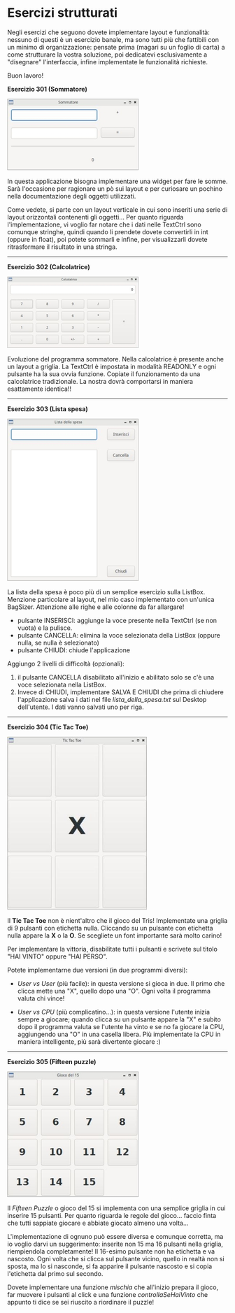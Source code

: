 # Esercizi strutturati

Negli esercizi che seguono dovete implementare layout e funzionalità:
nessuno di questi è un esercizio banale, ma sono tutti più che fattibili
con un minimo di organizzazione: pensate prima (magari su un foglio di
carta) a come strutturare la vostra soluzione, poi dedicatevi
esclusivamente a "disegnare" l'interfaccia, infine implementate le
funzionalità richieste.

Buon lavoro!


**Esercizio 301 (Sommatore)**

![image](images/ex_sommatore.jpg)

In questa applicazione bisogna implementare una widget per fare le
somme. Sarà l'occasione per ragionare un pò sui layout e per curiosare
un pochino nella documentazione degli oggetti utilizzati.

Come vedete, si parte con un layout verticale in cui sono inseriti una
serie di layout orizzontali contenenti gli oggetti... Per quanto
riguarda l'implementazione, vi voglio far notare che i dati nelle
TextCtrl sono comunque stringhe, quindi quando li prendete dovete
convertirli in int (oppure in float), poi potete sommarli e infine, per
visualizzarli dovete ritrasformare il risultato in una stringa.


--------------------------------------------------------------------------------------------------


**Esercizio 302 (Calcolatrice)**

![image](images/ex_calcolatrice.jpg)

Evoluzione del programma sommatore. Nella calcolatrice è presente anche
un layout a griglia. La TextCtrl è impostata in modalità READONLY e ogni
pulsante ha la sua ovvia funzione. Copiate il funzionamento da una
calcolatrice tradizionale. La nostra dovrà comportarsi in maniera
esattamente identica!!


-------------------------------------------------------------------------------------------------


**Esercizio 303 (Lista spesa)**

![image](images/ex_lista_spesa.jpg)

La lista della spesa è poco più di un semplice esercizio sulla ListBox.
Menzione particolare al layout, nel mio caso implementato con un'unica
BagSizer. Attenzione alle righe e alle colonne da far allargare!

-   pulsante INSERISCI: aggiunge la voce presente nella TextCtrl (se non
    vuota) e la pulisce.
-   pulsante CANCELLA: elimina la voce selezionata della ListBox (oppure
    nulla, se nulla è selezionato)
-   pulsante CHIUDI: chiude l'applicazione

Aggiungo 2 livelli di difficoltà (opzionali):

1.  il pulsante CANCELLA disabilitato all'inizio e abilitato solo se
    c'è una voce selezionata nella ListBox.
2.  Invece di CHIUDI, implementare SALVA E CHIUDI che prima di chiudere
    l'applicazione salva i dati nel file *lista_della_spesa.txt* sul
    Desktop dell'utente. I dati vanno salvati uno per riga.
    

---------------------------------------------------------------------------------------------


**Esercizio 304 (Tic Tac Toe)**

![image](images/ex_tictactoe.jpg)

Il **Tic Tac Toe** non è nient'altro che il gioco del Tris!
Implementate una griglia di 9 pulsanti con etichetta nulla. Cliccando su
un pulsante con etichetta nulla appare la **X** o la **O**. Se scegliete
un font importante sarà molto carino!

Per implementare la vittoria, disabilitate tutti i pulsanti e scrivete sul titolo "HAI VINTO" oppure "HAI PERSO".

Potete implementarne due versioni (in due programmi diversi):

-   *User vs User* (più facile): in questa versione si gioca in due. Il primo che
    clicca mette una "X", quello dopo una "O". Ogni volta il
    programma valuta chi vince!

-   *User vs CPU* (più complicatino...): in questa versione l'utente inizia sempre a giocare;
    quando clicca su un pulsante appare la "X" e subito dopo il
    programma valuta se l'utente ha vinto e se no fa giocare la CPU,
    aggiungendo una "O" in una casella libera. Più implementate la CPU
    in maniera intelligente, più sarà divertente giocare :)



-------------------------------------------------------------------------------------------


**Esercizio 305 (Fifteen puzzle)**

![image](images/ex_fifteen_puzzle.jpg)

Il *Fifteen Puzzle* o gioco del 15 si implementa con una semplice
griglia in cui inserire 15 pulsanti. Per quanto riguarda le regole del
gioco... faccio finta che tutti sappiate giocare e abbiate giocato
almeno una volta...

L'implementazione di ognuno può essere diversa e comunque corretta, ma
io voglio darvi un suggerimento: inserite non 15 ma 16 pulsanti nella
griglia, riempiendola completamente! Il 16-esimo pulsante non ha
etichetta e va nascosto. Ogni volta che si clicca sul pulsante vicino,
quello in realtà non si sposta, ma lo si nasconde, si fa apparire il
pulsante nascosto e si copia l'etichetta dal primo sul secondo.

Dovete implementare una funzione *mischia* che all'inizio prepara il
gioco, far muovere i pulsanti al click e una funzione
*controllaSeHaiVinto* che appunto ti dice se sei riuscito a riordinare
il puzzle!

<br>
<br>
<br>

